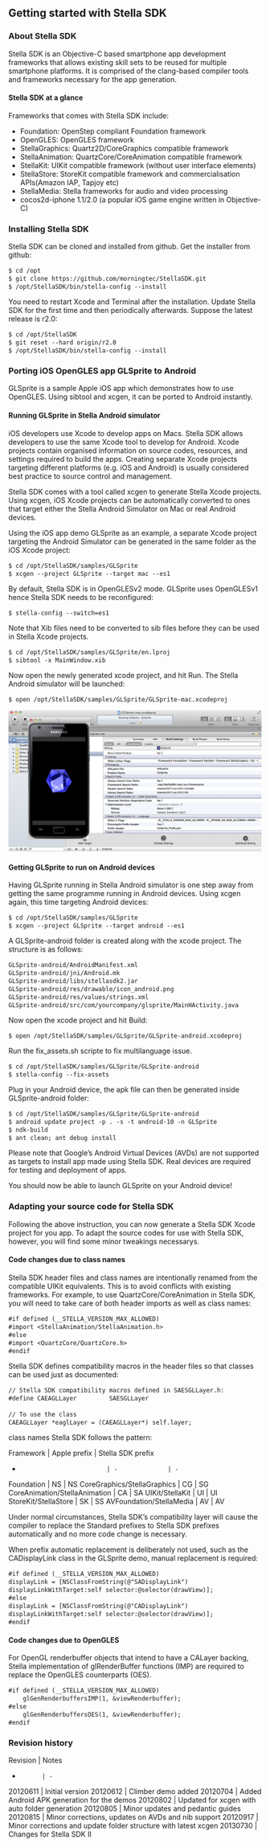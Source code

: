 ## Getting started with Stella SDK


### About Stella SDK

Stella SDK is an Objective-C based smartphone app development frameworks that allows existing skill sets to be reused for multiple smartphone platforms. It is comprised of the clang-based compiler tools and frameworks necessary for the app generation.

#### Stella SDK at a glance

Frameworks that comes with Stella SDK include:

* Foundation: OpenStep compliant Foundation framework
* OpenGLES: OpenGLES framework
* StellaGraphics: Quartz2D/CoreGraphics compatible framework
* StellaAnimation: QuartzCore/CoreAnimation compatible framework
* StellaKit: UIKit compatible framework (without user interface elements)
* StellaStore: StoreKit compatible framework and commercialisation APIs(Amazon IAP, Tapjoy etc)
* StellaMedia: Stella frameworks for audio and video processing
* cocos2d-iphone 1.1/2.0 (a popular iOS game engine written in Objective-C)


### Installing Stella SDK

Stella SDK can be cloned and installed from github. Get the installer from github:

    $ cd /opt
    $ git clone https://github.com/morningtec/StellaSDK.git
    $ /opt/StellaSDK/bin/stella-config --install

You need to restart Xcode and Terminal after the installation. Update Stella SDK for the first time and then periodically afterwards. Suppose the latest release is r2.0:

    $ cd /opt/StellaSDK
    $ git reset --hard origin/r2.0
    $ /opt/StellaSDK/bin/stella-config --install


### Porting iOS OpenGLES app GLSprite to Android

GLSprite is a sample Apple iOS app which demonstrates how to use OpenGLES. Using sibtool and xcgen, it can be ported to Android instantly.

#### Running GLSprite in Stella Android simulator

iOS developers use Xcode to develop apps on Macs. Stella SDK allows developers to use the same Xcode tool to develop for Android. Xcode projects contain organised information on source codes, resources, and settings required to build the apps. Creating separate Xcode projects targeting different platforms (e.g. iOS and Android) is usually considered best practice to source control and management.

Stella SDK comes with a tool called xcgen to generate Stella Xcode projects. Using xcgen, iOS Xcode projects can be automatically converted to ones that target either the Stella Android Simulator on Mac or real Android devices.

Using the iOS app demo GLSprite as an example, a separate Xcode project targeting the Android Simulator can be generated in the same folder as the iOS Xcode project:

    $ cd /opt/StellaSDK/samples/GLSprite
    $ xcgen --project GLSprite --target mac --es1

By default, Stella SDK is in OpenGLESv2 mode. GLSprite uses OpenGLESv1 hence Stella SDK needs to be reconfigured:

    $ stella-config --switch=es1

Note that Xib files need to be converted to sib files before they can be used in Stella Xcode projects.

    $ cd /opt/StellaSDK/samples/GLSprite/en.lproj
    $ sibtool -x MainWindow.xib

Now open the newly generated xcode project, and hit Run. The Stella Android simulator will be launched:

    $ open /opt/StellaSDK/samples/GLSprite/GLSprite-mac.xcodeproj

![GLSprite Mac Xcodeproj](glsprite-mac-xcodeproj.png)

#### Getting GLSprite to run on Android devices

Having GLSprite running in Stella Android simulator is one step away from getting the same programme running in Android devices. Using xcgen again, this time targeting Android devices:

    $ cd /opt/StellaSDK/samples/GLSprite
    $ xcgen --project GLSprite --target android --es1

A GLSprite-android folder is created along with the xcode project. The structure is as follows:

    GLSprite-android/AndroidManifest.xml
    GLSprite-android/jni/Android.mk
    GLSprite-android/libs/stellasdk2.jar
    GLSprite-android/res/drawable/icon_android.png
    GLSprite-android/res/values/strings.xml
    GLSprite-android/src/com/yourcompany/glsprite/MainHActivity.java


Now open the xcode project and hit Build:

    $ open /opt/StellaSDK/samples/GLSprite/GLSprite-android.xcodeproj


Run the fix_assets.sh scripte to fix multilanguage issue.

    $ cd /opt/StellaSDK/samples/GLSprite/GLSprite-android
    $ stella-config --fix-assets


Plug in your Android device, the apk file can then be generated inside GLSprite-android folder:

    $ cd /opt/StellaSDK/samples/GLSprite/GLSprite-android
    $ android update project -p . -s -t android-10 -n GLSprite
    $ ndk-build
    $ ant clean; ant debug install


Please note that Google’s Android Virtual Devices (AVDs) are not supported as targets to install app made using Stella SDK. Real devices are required for testing and deployment of apps.

You should now be able to launch GLSprite on your Android device!



### Adapting your source code for Stella SDK

Following the above instruction, you can now generate a Stella SDK Xcode project for you app. To adapt the source codes for use with Stella SDK, however, you will find some minor tweakings necessarys.


#### Code changes due to class names

Stella SDK header files and class names are intentionally renamed from the compatible UIKit equivalents. This is to avoid conflicts with existing frameworks. For example, to use QuartzCore/CoreAnimation in Stella SDK, you will need to take care of both header imports as well as class names:

    #if defined (__STELLA_VERSION_MAX_ALLOWED)
    #import <StellaAnimation/StellaAnimation.h>
    #else
    #import <QuartzCore/QuartzCore.h>
    #endif

Stella SDK defines compatibility macros in the header files so that classes can be used just as documented:

    // Stella SDK compatibility macros defined in SAESGLLayer.h:
    #define CAEAGLLayer         SAESGLLayer

    // To use the class
    CAEAGLLayer *eaglLayer = (CAEAGLLayer*) self.layer;

class names Stella SDK follows the pattern:

Framework                     | Apple prefix   | Stella SDK prefix
-                             | -              | -
Foundation                    | NS             | NS
CoreGraphics/StellaGraphics   | CG             | SG
CoreAnimation/StellaAnimation | CA             | SA
UIKit/StellaKit               | UI             | UI
StoreKit/StellaStore          | SK             | SS
AVFoundation/StellaMedia      | AV             | AV

Under normal circumstances, Stella SDK’s compatibility layer will cause the compiler to replace the Standard prefixes to Stella SDK prefixes automatically and no more code change is necessary.

When prefix automatic replacement is deliberately not used, such as the CADisplayLink class in the GLSprite demo, manual replacement is required:

    #if defined (__STELLA_VERSION_MAX_ALLOWED)
    displayLink = [NSClassFromString(@"SADisplayLink") displayLinkWithTarget:self selector:@selector(drawView)];
    #else
    displayLink = [NSClassFromString(@"CADisplayLink") displayLinkWithTarget:self selector:@selector(drawView)];
    #endif


#### Code changes due to OpenGLES

For OpenGL renderbuffer objects that intend to have a CALayer backing, Stella implementation of glRenderBuffer functions (IMP) are required to replace the OpenGLES counterparts (OES).

    #if defined (__STELLA_VERSION_MAX_ALLOWED)
        glGenRenderbuffersIMP(1, &viewRenderbuffer);
    #else
        glGenRenderbuffersOES(1, &viewRenderbuffer);
    #endif



### Revision history

Revision    | Notes
-           | -
20120611    | Initial version
20120612    | Climber demo added
20120704    | Added Android APK generation for the demos
20120802    | Updated for xcgen with auto folder generation
20120805    | Minor updates and pedantic guides
20120815    | Minor corrections, updates on AVDs and nib support
20120917    | Minor corrections and update folder structure with latest xcgen
20130730    | Changes for Stella SDK II











